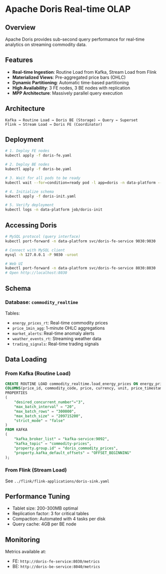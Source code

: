 # Apache Doris Real-time OLAP

## Overview

Apache Doris provides sub-second query performance for real-time analytics on streaming commodity data.

## Features

- **Real-time Ingestion**: Routine Load from Kafka, Stream Load from Flink
- **Materialized Views**: Pre-aggregated price bars (OHLC)
- **Dynamic Partitioning**: Automatic time-based partitioning
- **High Availability**: 3 FE nodes, 3 BE nodes with replication
- **MPP Architecture**: Massively parallel query execution

## Architecture

```
Kafka → Routine Load → Doris BE (Storage) ← Query ← Superset
Flink → Stream Load → Doris FE (Coordinator)
```

## Deployment

```bash
# 1. Deploy FE nodes
kubectl apply -f doris-fe.yaml

# 2. Deploy BE nodes
kubectl apply -f doris-be.yaml

# 3. Wait for all pods to be ready
kubectl wait --for=condition=ready pod -l app=doris -n data-platform --timeout=10m

# 4. Initialize schema
kubectl apply -f doris-init.yaml

# 5. Verify deployment
kubectl logs -n data-platform job/doris-init
```

## Accessing Doris

```bash
# MySQL protocol (query interface)
kubectl port-forward -n data-platform svc/doris-fe-service 9030:9030

# Connect with MySQL client
mysql -h 127.0.0.1 -P 9030 -uroot

# Web UI
kubectl port-forward -n data-platform svc/doris-fe-service 8030:8030
# Open http://localhost:8030
```

## Schema

### Database: `commodity_realtime`

Tables:
- `energy_prices_rt`: Real-time commodity prices
- `price_1min_agg`: 1-minute OHLC aggregations
- `market_alerts`: Real-time anomaly alerts
- `weather_events_rt`: Streaming weather data
- `trading_signals`: Real-time trading signals

## Data Loading

### From Kafka (Routine Load)

```sql
CREATE ROUTINE LOAD commodity_realtime.load_energy_prices ON energy_prices_rt
COLUMNS(price_id, commodity_code, price, currency, unit, price_timestamp, ingestion_timestamp)
PROPERTIES
(
    "desired_concurrent_number"="3",
    "max_batch_interval" = "20",
    "max_batch_rows" = "300000",
    "max_batch_size" = "209715200",
    "strict_mode" = "false"
)
FROM KAFKA
(
    "kafka_broker_list" = "kafka-service:9092",
    "kafka_topic" = "commodity-prices",
    "property.group.id" = "doris_commodity_prices",
    "property.kafka_default_offsets" = "OFFSET_BEGINNING"
);
```

### From Flink (Stream Load)

See `../flink/flink-applications/doris-sink.yaml`

## Performance Tuning

- Tablet size: 200-300MB optimal
- Replication factor: 3 for critical tables
- Compaction: Automated with 4 tasks per disk
- Query cache: 4GB per BE node

## Monitoring

Metrics available at:
- FE: `http://doris-fe-service:8030/metrics`
- BE: `http://doris-be-service:8040/metrics`


